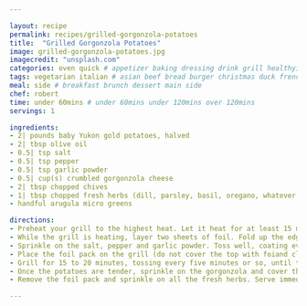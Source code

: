 ```yaml
---

layout: recipe
permalink: recipes/grilled-gorgonzola-potatoes 
title:  "Grilled Gorgonzola Potatoes"
image: grilled-gorgonzola-potatoes.jpg 
imagecredit: "unsplash.com" 
categories: oven quick # appetizer baking dressing drink grill healthyish marinade oven pickling quick raw salad sandwich sauce snack soup
tags: vegetarian italian # asian beef bread burger christmas duck french fruit indian italian mexican nuts pasta pork poultry rice seafood thanksgiving vegetarian
meal: side # breakfast brunch dessert main side
chef: robert 
time: under 60mins # under 60mins under 120mins over 120mins
servings: 1 

ingredients:
- 2| pounds baby Yukon gold potatoes, halved
- 2| tbsp olive oil
- 0.5| tsp salt
- 0.5| tsp pepper
- 0.5| tsp garlic powder
- 0.5| cup(s) crumbled gorgonzola cheese
- 2| tbsp chopped chives
- 1| tbsp chopped fresh herbs (dill, parsley, basil, oregano, whatever you love!)
- handful arugula micro greens

directions:
- Preheat your grill to the highest heat. Let it heat for at least 15 minutes – it should read over 220°C.
- While the grill is heating, layer two sheets of foil. Fold up the edges (you can see this is in my photos above!) to create a barrier of sorts. Place the potatoes in the foil pack and drizzle on the olive oil. 
- Sprinkle on the salt, pepper and garlic powder. Toss well, coating every potato. I place the foil pack on a baking sheet so it’s easy to transport out to the grill.
- Place the foil pack on the grill (do not cover the top with foiand close the grill. As a personal preference, I like most of the potatoes to start cut-side down so they get crisp on that flat edge. 
- Grill for 15 to 20 minutes, tossing every five minutes or so, until the potatoes are fork tender and getting a bit crisp. 
- Once the potatoes are tender, sprinkle on the gorgonzola and cover the grill for 1 minute. 
- Remove the foil pack and sprinkle on all the fresh herbs. Serve immediately!

--- 
```


